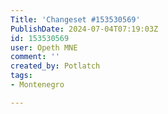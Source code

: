 ```yaml
---
Title: 'Changeset #153530569'
PublishDate: 2024-07-04T07:19:03Z
id: 153530569
user: Opeth MNE
comment: ''
created_by: Potlatch
tags:
- Montenegro

---
```

